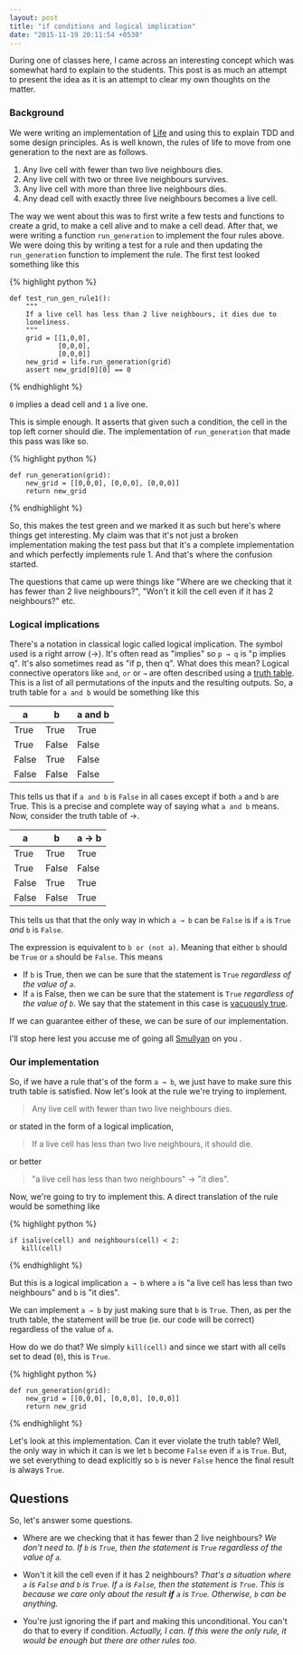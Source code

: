 ```yaml
---
layout: post
title: "if conditions and logical implication"
date: "2015-11-19 20:11:54 +0530"
---
```


During one of classes here, I came across an interesting concept which was somewhat hard to explain to the students. This post is as much an attempt to present the idea as it is an attempt to clear my own thoughts on the matter.

### Background

We were writing an implementation of [Life](https://en.wikipedia.org/wiki/Conway%27s_Game_of_Life) and using this to explain TDD and some design principles. As is well known, the rules of life to move from one generation to the next are as follows.

1.    Any live cell with fewer than two live neighbours dies.
1.    Any live cell with two or three live neighbours survives.
1.    Any live cell with more than three live neighbours dies.
1.    Any dead cell with exactly three live neighbours becomes a live cell.

The way we went about this was to first write a few tests and functions to create a grid, to make a cell alive and to make a cell dead. After that, we were writing a function `run_generation` to implement the four rules above. We were doing this by writing a test for a rule and then updating the `run_generation` function to implement the rule. The first test looked something like this

{% highlight python %}

    def test_run_gen_rule1():
        """
        If a live cell has less than 2 live neighbours, it dies due to
        loneliness.
        """
        grid = [[1,0,0],  
                [0,0,0], 
                [0,0,0]]
        new_grid = life.run_generation(grid)
        assert new_grid[0][0] == 0

{% endhighlight %}

`0` implies a dead cell and `1` a live one.

This is simple enough. It asserts that given such a condition, the cell in the top left corner should die. The implementation of `run_generation` that made this pass was like so.

{% highlight python %}

    def run_generation(grid):
        new_grid = [[0,0,0], [0,0,0], [0,0,0]]
        return new_grid

{% endhighlight %}

So, this makes the test green and we marked it as such but here's where things get interesting. My claim was that it's not just a broken implementation making the test pass but that it's a complete implementation and which perfectly implements rule 1. And that's where the confusion started.

The questions that came up were things like "Where are we checking that it has fewer than 2 live neighbours?", "Won't it kill the cell even if it has 2 neighbours?" etc.

### Logical implications

There's a notation in classical logic called logical implication. The symbol used is a right arrow (→). It's often read as "implies" so `p → q` is "p implies q". It's also sometimes read as "if p, then q". What does this mean? Logical connective operators like `and`, `or` or `→` are often described using a [truth table](https://en.wikipedia.org/wiki/Truth_table). This is a list of all permutations of the inputs and the resulting outputs. So, a truth table for `a and b` would be something like this


|a    |b    |a and b|
|-----|-----|-------|
|True |True |True   |
|True |False|False  |
|False|True |False  |
|False|False|False  |

This tells us that if `a and b` is `False` in all cases except if both `a` and `b` are True. This is a precise and complete way of saying what `a and b` means. Now, consider the truth table of →.

|a    |b    |a → b|
|-----|-----|-----|
|True |True |True |
|True |False|False|
|False|True |True |
|False|False|True |

This tells us that that the only way in which `a → b` can be `False` is if `a` is `True` *and* `b` is `False`.

The expression is equivalent to `b or (not a)`. Meaning that either `b` should be `True` or `a` should be `False`. This means

  - If `b` is True, then we can be sure that the statement is `True` *regardless of the value of `a`*. 
  - If `a` is False, then we can be sure that the statement is `True` *regardless of the value of `b`*. We say that the statement in this case is [vacuously true](https://en.wikipedia.org/wiki/Vacuous_truth).

If we can guarantee either of these, we can be sure of our implementation. 

I'll stop here lest you accuse me of going all [Smullyan](https://en.wikipedia.org/wiki/Raymond_Smullyan) on you . 

### Our implementation

So, if we have a rule that's of the form `a → b`, we just have to make sure this truth table is satisfied. Now let's look at the rule we're trying to implement.

> Any live cell with fewer than two live neighbours dies.

or stated in the form of a logical implication,

> If a live cell has less than two live neighbours, it should die.

or better

> "a live cell has less than two neighbours" → "it dies".

Now, we're going to try to implement this. A direct translation of the rule would be something like

{% highlight python %}

    if isalive(cell) and neighbours(cell) < 2:
       kill(cell)

{% endhighlight %}

But this is a logical implication `a → b` where `a` is "a live cell has less than two neighbours" and `b` is "it dies".

We can implement `a → b` by just making sure that `b` is `True`. Then, as per the truth table, the statement will be true (ie. our code will be correct) regardless of the value of `a`.

How do we do that? We simply `kill(cell)` and since we start with all cells set to dead (`0`), this is `True`.

{% highlight python %}

    def run_generation(grid):
        new_grid = [[0,0,0], [0,0,0], [0,0,0]]
        return new_grid

{% endhighlight %}


Let's look at this implementation. Can it ever violate the truth table? Well, the only way in which it can is we let `b` become `False` even if `a` is `True`. But, we set everything to dead explicitly so `b` is never `False` hence the final result is always `True`.

## Questions

So, let's answer some questions.

- Where are we checking that it has fewer than 2 live neighbours?
*We don't need to. If `b` is `True`, then the statement is `True` regardless of the value of `a`.*

- Won't it kill the cell even if it has 2 neighbours?
*That's a situation where `a` is `False` and `b` is `True`. If `a` is `False`, then the statement is `True`. This is because we care only about the result **if** `a` is `True`. Otherwise, `b` can be anything.*

- You're just ignoring the if part and making this unconditional. You can't do that to every if condition.
*Actually, I can. If this were the only rule, it would be enough but there are other rules too.*



